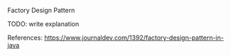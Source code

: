Factory Design Pattern

TODO: write explanation

References:
https://www.journaldev.com/1392/factory-design-pattern-in-java